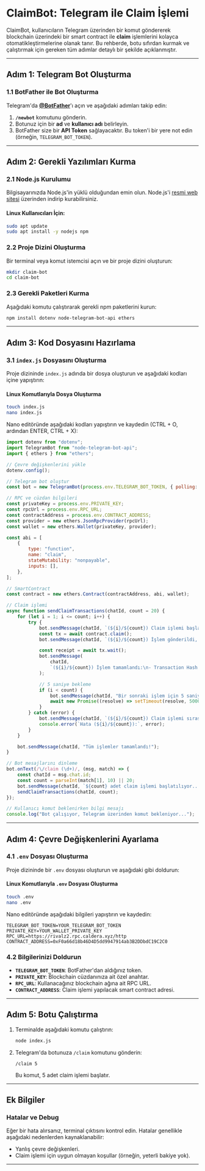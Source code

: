 # ClaimBot: Telegram ile Claim İşlemi

ClaimBot, kullanıcıların Telegram üzerinden bir komut göndererek blockchain üzerindeki bir smart contract ile **claim** işlemlerini kolayca otomatikleştirmelerine olanak tanır. Bu rehberde, botu sıfırdan kurmak ve çalıştırmak için gereken tüm adımlar detaylı bir şekilde açıklanmıştır.

---

## **Adım 1: Telegram Bot Oluşturma**

### **1.1 BotFather ile Bot Oluşturma**
Telegram'da **[@BotFather](https://t.me/botfather)**'ı açın ve aşağıdaki adımları takip edin:
1. **`/newbot`** komutunu gönderin.
2. Botunuz için bir **ad** ve **kullanıcı adı** belirleyin.
3. BotFather size bir **API Token** sağlayacaktır. Bu token'i bir yere not edin (örneğin, `TELEGRAM_BOT_TOKEN`).

---

## **Adım 2: Gerekli Yazılımları Kurma**

### **2.1 Node.js Kurulumu**
Bilgisayarınızda Node.js'in yüklü olduğundan emin olun. Node.js'i [resmi web sitesi](https://nodejs.org) üzerinden indirip kurabilirsiniz.

#### **Linux Kullanıcıları İçin:**
```bash
sudo apt update
sudo apt install -y nodejs npm
```

### **2.2 Proje Dizini Oluşturma**
Bir terminal veya komut istemcisi açın ve bir proje dizini oluşturun:
```bash
mkdir claim-bot
cd claim-bot
```

### **2.3 Gerekli Paketleri Kurma**
Aşağıdaki komutu çalıştırarak gerekli npm paketlerini kurun:
```bash
npm install dotenv node-telegram-bot-api ethers
```

---

## **Adım 3: Kod Dosyasını Hazırlama**

### **3.1 `index.js` Dosyasını Oluşturma**
Proje dizininde `index.js` adında bir dosya oluşturun ve aşağıdaki kodları içine yapıştırın:

#### **Linux Komutlarıyla Dosya Oluşturma**
```bash
touch index.js
nano index.js
```
Nano editöründe aşağıdaki kodları yapıştırın ve kaydedin (CTRL + O, ardından ENTER, CTRL + X):

```javascript
import dotenv from "dotenv";
import TelegramBot from "node-telegram-bot-api";
import { ethers } from "ethers";

// Çevre değişkenlerini yükle
dotenv.config();

// Telegram bot oluştur
const bot = new TelegramBot(process.env.TELEGRAM_BOT_TOKEN, { polling: true });

// RPC ve cüzdan bilgileri
const privateKey = process.env.PRIVATE_KEY;
const rpcUrl = process.env.RPC_URL;
const contractAddress = process.env.CONTRACT_ADDRESS;
const provider = new ethers.JsonRpcProvider(rpcUrl);
const wallet = new ethers.Wallet(privateKey, provider);

const abi = [
    {
        type: "function",
        name: "claim",
        stateMutability: "nonpayable",
        inputs: [],
    },
];

// SmartContract
const contract = new ethers.Contract(contractAddress, abi, wallet);

// Claim işlemi
async function sendClaimTransactions(chatId, count = 20) {
    for (let i = 1; i <= count; i++) {
        try {
            bot.sendMessage(chatId, `(${i}/${count}) Claim işlemi başlatılıyor...`);
            const tx = await contract.claim();
            bot.sendMessage(chatId, `(${i}/${count}) İşlem gönderildi, transaction hash: ${tx.hash}`);

            const receipt = await tx.wait();
            bot.sendMessage(
                chatId,
                `(${i}/${count}) İşlem tamamlandı:\n- Transaction Hash: ${receipt.transactionHash}\n- Block Number: ${receipt.blockNumber}\n- Gas Used: ${receipt.gasUsed}`
            );

            // 5 saniye bekleme
            if (i < count) {
                bot.sendMessage(chatId, "Bir sonraki işlem için 5 saniye bekleniyor...");
                await new Promise((resolve) => setTimeout(resolve, 5000));
            }
        } catch (error) {
            bot.sendMessage(chatId, `(${i}/${count}) Claim işlemi sırasında hata oluştu: ${error.message}`);
            console.error(`Hata (${i}/${count}):`, error);
        }
    }

    bot.sendMessage(chatId, "Tüm işlemler tamamlandı!");
}

// Bot mesajlarını dinleme
bot.onText(/\/claim (\d+)/, (msg, match) => {
    const chatId = msg.chat.id;
    const count = parseInt(match[1], 10) || 20;
    bot.sendMessage(chatId, `${count} adet claim işlemi başlatılıyor...`);
    sendClaimTransactions(chatId, count);
});

// Kullanıcı komut beklenirken bilgi mesajı
console.log("Bot çalışıyor, Telegram üzerinden komut bekleniyor...");
```

---

## **Adım 4: Çevre Değişkenlerini Ayarlama**

### **4.1 `.env` Dosyası Oluşturma**
Proje dizininde bir `.env` dosyası oluşturun ve aşağıdaki gibi doldurun:

#### **Linux Komutlarıyla `.env` Dosyası Oluşturma**
```bash
touch .env
nano .env
```
Nano editöründe aşağıdaki bilgileri yapıştırın ve kaydedin:

```env
TELEGRAM_BOT_TOKEN=YOUR_TELEGRAM_BOT_TOKEN
PRIVATE_KEY=YOUR_WALLET_PRIVATE_KEY
RPC_URL=https://rivalz2.rpc.caldera.xyz/http
CONTRACT_ADDRESS=0xF0a66d18b46D4D5dd9947914ab3B2DDbdC19C2C0
```

### **4.2 Bilgilerinizi Doldurun**
- **`TELEGRAM_BOT_TOKEN`**: BotFather'dan aldığınız token.
- **`PRIVATE_KEY`**: Blockchain cüzdanınıza ait özel anahtar.
- **`RPC_URL`**: Kullanacağınız blockchain ağına ait RPC URL.
- **`CONTRACT_ADDRESS`**: Claim işlemi yapılacak smart contract adresi.

---

## **Adım 5: Botu Çalıştırma**

1. Terminalde aşağıdaki komutu çalıştırın:
   ```bash
   node index.js
   ```

2. Telegram'da botunuza `/claim` komutunu gönderin:
   ```text
   /claim 5
   ```
   Bu komut, 5 adet claim işlemi başlatır.

---

## **Ek Bilgiler**

### **Hatalar ve Debug**
Eğer bir hata alırsanız, terminal çıktısını kontrol edin. Hatalar genellikle aşağıdaki nedenlerden kaynaklanabilir:
- Yanlış çevre değişkenleri.
- Claim işlemi için uygun olmayan koşullar (örneğin, yeterli bakiye yok).

---
